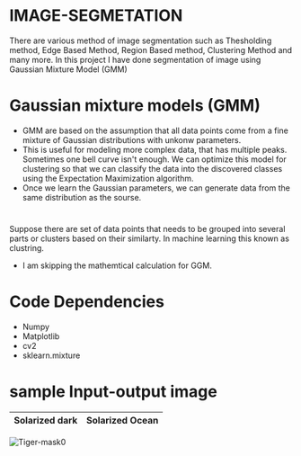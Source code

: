 # IMAGE-SEGMETATION
There are various method of image segmentation such as Thesholding method, Edge Based Method, Region Based method, Clustering Method and many more.
In this project I have done segmentation of image using Gaussian Mixture Model (GMM)

# Gaussian mixture models (GMM)

- GMM are based on the assumption that all data points come from a fine mixture of Gaussian distributions with unkonw parameters.
-  This is useful for modeling more complex data, that has multiple peaks. Sometimes one bell curve isn't enough. We can optimize this model for clustering so that we can classify the data into the discovered classes using the Expectation Maximization algorithm.
- Once we learn the Gaussian parameters, we can generate data from the same distribution as the sourse.
 #
 Suppose there are set of data points that needs to be grouped into several parts or clusters based on their similarty. In machine learning this known as  clustring.
 - I am skipping the mathemtical calculation for GGM.
 
 # Code Dependencies
 - Numpy
 - Matplotlib
 - cv2
 - sklearn.mixture
# sample Input-output image
Solarized dark             |  Solarized Ocean
:-------------------------:|:-------------------------:
 ![Tiger-mask0](https://user-images.githubusercontent.com/94883810/143028789-e43b5050-8af4-4df7-9f6e-dd1ff5445a3e.jpg)

